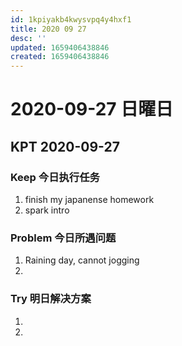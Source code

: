 ```yaml
---
id: 1kpiyakb4kwysvpq4y4hxf1
title: 2020 09 27
desc: ''
updated: 1659406438846
created: 1659406438846
---
```

# 2020-09-27 日曜日


## KPT 2020-09-27

### Keep 今日执行任务
1. finish my japanense homework
2. spark intro

### Problem 今日所遇问题
1. Raining day, cannot jogging
2. 

### Try 明日解决方案
1. 
2. 